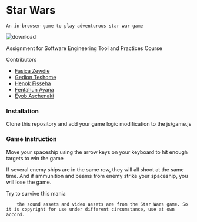 # Star Wars

`An in-browser game to play adventurous star war game`

![download](https://user-images.githubusercontent.com/26666155/151783480-c36c45d6-1b7e-4936-b652-75b69ba613a9.jpg)

Assignment for Software Engineering Tool and Practices Course

Contributors

- [Fasica Zewdie](https://github.com/fasica37)
- [Gedion Teshome](https://github.com/gediont)
- [Henok Fisseha](https://github.com/henokaa)
- [Fentahun Ayana](https://github.com/fentahun-arch)
- [Eyob Aschenaki](https://github.com/eyobashenaki)

### Installation

Clone this repository and add your game logic modification to the js/game.js

### Game Instruction

Move your spaceship using the arrow keys on your keyboard to hit enough targets to win the game

If several enemy ships are in the same row, they will all shoot at the same time.
And if ammunition and beams from enemy strike your spaceship, you will lose the game.

Try to survive this mania

```
    the sound assets and video assets are from the Star Wars game. So it is copyright for use under different circumstance, use at own accord.

```
